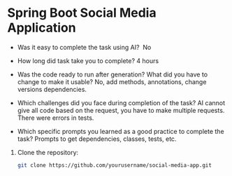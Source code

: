 # Spring Boot Social Media Application

- Was it easy to complete the task using AI? 
No
- How long did task take you to complete? 4 hours 
- Was the code ready to run after generation? What did you have to change to make it usable?
No, add methods, annotations, change versions dependencies.
- Which challenges did you face during completion of the task?
AI cannot give all code based on the request, you have to make multiple requests. There were errors in tests.

- Which specific prompts you learned as a good practice to complete the task?
Prompts to get dependencies, classes, tests, etc.

1. Clone the repository:

   ```bash
   git clone https://github.com/yourusername/social-media-app.git